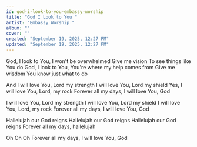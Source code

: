 ```yaml
---
id: god-i-look-to-you-embassy-worship
title: "God I Look to You "
artist: "Embassy Worship "
album: ""
cover: ""
created: "September 19, 2025, 12:27 PM"
updated: "September 19, 2025, 12:27 PM"
---
```


God, I look to You, 
I won't be overwhelmed
Give me vision
To see things like You do
God, I look to You, 
You're where my help comes from
Give me wisdom
You know just what to do

And I will love You, Lord my strength
I will love You, Lord my shield
Yes, I will love You, Lord, my rock
Forever all my days, I will love You, God
 
I will love You, Lord my strength
I will love You, Lord my shield
I will love You, Lord, my rock
Forever all my days, I will love You, God

Hallelujah our God reigns
Hallelujah our God reigns
Hallelujah our God reigns
Forever all my days, hallelujah

Oh
Oh
Oh
Forever all my days, I will love You, God
